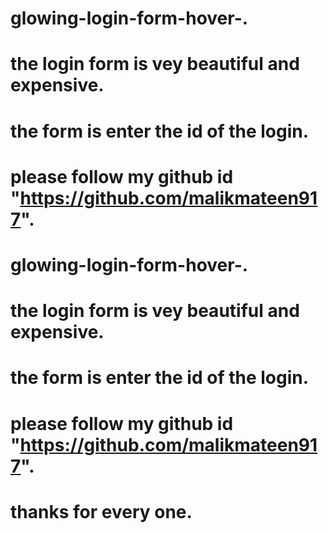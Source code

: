 # glowing-login-form-hover-.
# the login form is vey beautiful and expensive.
# the form is enter the id of the login.
# please follow my github id "https://github.com/malikmateen917".


# glowing-login-form-hover-.
# the login form is vey beautiful and expensive.
# the form is enter the id of the login.
# please follow my github id "https://github.com/malikmateen917".
# thanks for every one.
